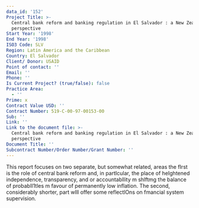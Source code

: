 ```yaml
---
data_id: '152'
Project Title: >-
  Central bank reform and banking regulation in El Salvador : a New Zealand
  perspective
Start Year: '1998'
End Year: '1998'
ISO3 Code: SLV
Region: Latin America and the Caribbean
Country: El Salvador
Client/ Donor: USAID
Point of contact: ''
Email: ''
Phone: ''
Is Current Project? (true/false): false
Practice Area:
  - ''
Prime: x
Contract Value USD: ''
Contract Number: 519-C-00-97-00153-00
Sub: ''
Link: ''
Link to the document file: >-
  Central bank reform and banking regulation in El Salvador : a New Zealand
  perspective
Document Title: ''
Subcontract Number/Order Number/Grant Number: ''
---
```


This report focuses on two separate, but somewhat related, areas the fIrst is the role of central bank reform and, in partIcular, the place of heIghtened independence, transparency, and or accountabIlity m shlftmg the balance of probabII1tles m favour of permanently low inflation. The second,  considerably shorter, part wIll offer some reflectlOns on fmancial system supervision.